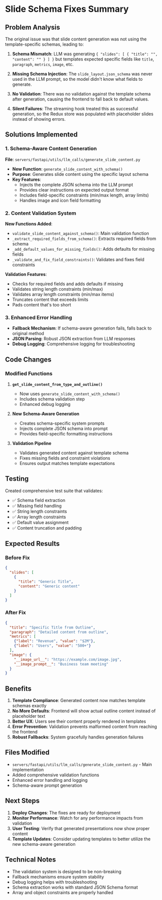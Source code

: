 # Slide Schema Fixes Summary

## Problem Analysis

The original issue was that slide content generation was not using the template-specific schemas, leading to:

1. **Schema Mismatch**: LLM was generating `{ "slides": [ { "title": "", "content": "" } ] }` but templates expected specific fields like `title`, `paragraph`, `metrics`, `image`, etc.

2. **Missing Schema Injection**: The `slide_layout.json_schema` was never used in the LLM prompt, so the model didn't know what fields to generate.

3. **No Validation**: There was no validation against the template schema after generation, causing the frontend to fall back to default values.

4. **Silent Failures**: The streaming hook treated this as successful generation, so the Redux store was populated with placeholder slides instead of showing errors.

## Solutions Implemented

### 1. Schema-Aware Content Generation

**File**: `servers/fastapi/utils/llm_calls/generate_slide_content.py`

- **New Function**: `generate_slide_content_with_schema()`
- **Purpose**: Generates slide content using the specific layout schema
- **Key Features**:
  - Injects the complete JSON schema into the LLM prompt
  - Provides clear instructions on expected output format
  - Includes field-specific constraints (min/max length, array limits)
  - Handles image and icon field formatting

### 2. Content Validation System

**New Functions Added**:
- `validate_slide_content_against_schema()`: Main validation function
- `_extract_required_fields_from_schema()`: Extracts required fields from schema
- `_add_default_values_for_missing_fields()`: Adds defaults for missing fields
- `_validate_and_fix_field_constraints()`: Validates and fixes field constraints

**Validation Features**:
- Checks for required fields and adds defaults if missing
- Validates string length constraints (min/max)
- Validates array length constraints (min/max items)
- Truncates content that exceeds limits
- Pads content that's too short

### 3. Enhanced Error Handling

- **Fallback Mechanism**: If schema-aware generation fails, falls back to original method
- **JSON Parsing**: Robust JSON extraction from LLM responses
- **Debug Logging**: Comprehensive logging for troubleshooting

## Code Changes

### Modified Functions

1. **`get_slide_content_from_type_and_outline()`**
   - Now uses `generate_slide_content_with_schema()`
   - Includes schema validation step
   - Enhanced debug logging

2. **New Schema-Aware Generation**
   - Creates schema-specific system prompts
   - Injects complete JSON schema into prompt
   - Provides field-specific formatting instructions

3. **Validation Pipeline**
   - Validates generated content against template schema
   - Fixes missing fields and constraint violations
   - Ensures output matches template expectations

## Testing

Created comprehensive test suite that validates:
- ✅ Schema field extraction
- ✅ Missing field handling
- ✅ String length constraints
- ✅ Array length constraints
- ✅ Default value assignment
- ✅ Content truncation and padding

## Expected Results

### Before Fix
```json
{
  "slides": [
    {
      "title": "Generic Title",
      "content": "Generic content"
    }
  ]
}
```

### After Fix
```json
{
  "title": "Specific Title from Outline",
  "paragraph": "Detailed content from outline",
  "metrics": [
    {"label": "Revenue", "value": "$2M"},
    {"label": "Users", "value": "500+"}
  ],
  "image": {
    "__image_url__": "https://example.com/image.jpg",
    "__image_prompt__": "Business team meeting"
  }
}
```

## Benefits

1. **Template Compliance**: Generated content now matches template schemas exactly
2. **No More Defaults**: Frontend will show actual outline content instead of placeholder text
3. **Better UX**: Users see their content properly rendered in templates
4. **Error Prevention**: Validation prevents malformed content from reaching the frontend
5. **Robust Fallbacks**: System gracefully handles generation failures

## Files Modified

- `servers/fastapi/utils/llm_calls/generate_slide_content.py` - Main implementation
- Added comprehensive validation functions
- Enhanced error handling and logging
- Schema-aware prompt generation

## Next Steps

1. **Deploy Changes**: The fixes are ready for deployment
2. **Monitor Performance**: Watch for any performance impacts from validation
3. **User Testing**: Verify that generated presentations now show proper content
4. **Template Updates**: Consider updating templates to better utilize the new schema-aware generation

## Technical Notes

- The validation system is designed to be non-breaking
- Fallback mechanisms ensure system stability
- Debug logging helps with troubleshooting
- Schema extraction works with standard JSON Schema format
- Array and object constraints are properly handled
